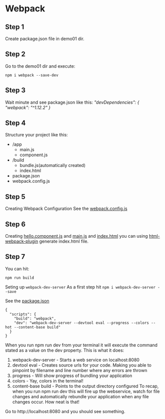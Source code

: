 Webpack
===
## Step 1
Create package.json file in demo01 dir.

## Step 2
Go to the demo01 dir and execute:
```{bash}
npm i webpack --save-dev
```
## Step 3
Wait minute and see package.json like this:
*"devDependencies": {
    "webpack": "^1.12.2"
}*

## Step 4
Structure your project like this:


- /app
    + main.js
    + component.js
- /build
    + bundle.js(automatically created)
    + index.html
- package.json
- webpack.config.js

## Step 5
Creating Webpack Configuration
See the [webpack.config.js](./webpack.config.js "webpack config")
 
## Step 6
Creating [hello.component.js](./app/hello.component.js "hello js") and [main.js](./app/main.js) and [index.html](./build/index.html) 
you can using [html-webpack-plugin](https://www.npmjs.com/package/html-webpack-plugin) generate index.html file.

## Step 7
You can hit:
```
npm run build
```

Seting up `` webpack-dev-server ``
As a first step hit `` npm i webpack-dev-server --save ``

See the [package.json](./package.json)
```
{
  "scripts": {
    "build": "webpack",
    "dev": "webpack-dev-server --devtool eval --progress --colors --hot --content-base build"
  }
}
```

When you run npm run dev from your terminal it will execute the command stated as a value on the dev property. This is what it does:

1. webpack-dev-server - Starts a web service on localhost:8080
2. devtool eval - Creates source urls for your code. Making you able to pinpoint by filename and line number where any errors are thrown
3. progress - Will show progress of bundling your application
4. colors - Yay, colors in the terminal!
5. content-base build - Points to the output directory configured
To recap, when you run npm run dev this will fire up the webservice, watch for file changes and automatically rebundle your application when any file changes occur. How neat is that!

Go to http://localhost:8080 and you should see something.


